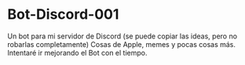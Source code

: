 # Bot-Discord-001
Un bot para mi servidor de Discord (se puede copiar las ideas, pero no robarlas completamente)
Cosas de Apple, memes y pocas cosas más.
Intentaré ir mejorando el Bot con el tiempo.
